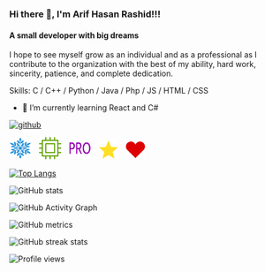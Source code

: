 ### Hi there 👋, I'm Arif Hasan Rashid!!!
#### A small developer with big dreams
I hope to see myself grow as an individual and as a professional as I contribute to the organization with the best of my ability, hard work, sincerity, patience, and complete dedication.

Skills: C / C++ / Python / Java / Php / JS / HTML / CSS

- 🌱 I’m currently learning React and C# 


[<img src='https://cdn.jsdelivr.net/npm/simple-icons@3.0.1/icons/github.svg' alt='github' height='40'>](https://github.com/Arif-Hasan-Rashid)  

<a href='https://archiveprogram.github.com/'><img src='https://raw.githubusercontent.com/acervenky/animated-github-badges/master/assets/acbadge.gif' width='40' height='40'></a> <a href='https://docs.github.com/en/developers'><img src='https://raw.githubusercontent.com/acervenky/animated-github-badges/master/assets/devbadge.gif' width='40' height='40'></a> <a href='https://github.com/pricing'><img src='https://raw.githubusercontent.com/acervenky/animated-github-badges/master/assets/pro.gif' width='40' height='40'></a> <a href='https://stars.github.com/'><img src='https://raw.githubusercontent.com/acervenky/animated-github-badges/master/assets/starbadge.gif' width='35' height='35'></a> <a href='https://docs.github.com/en/github/supporting-the-open-source-community-with-github-sponsors'><img src='https://raw.githubusercontent.com/acervenky/animated-github-badges/master/assets/sponsorbadge.gif' width='35' height='35'></a> 

[![Top Langs](https://github-readme-stats.vercel.app/api/top-langs/?username=Arif-Hasan-Rashid)](https://github.com/anuraghazra/github-readme-stats)

![GitHub stats](https://github-readme-stats.vercel.app/api?username=Arif-Hasan-Rashid&show_icons=true&count_private=true)  

![GitHub Activity Graph](https://activity-graph.herokuapp.com/graph?username=Arif-Hasan-Rashid)  

![GitHub metrics](https://metrics.lecoq.io/Arif-Hasan-Rashid)  

![GitHub streak stats](https://streak-stats.demolab.com/?user=Arif-Hasan-Rashid)  

![Profile views](https://gpvc.arturio.dev/Arif-Hasan-Rashid) 
